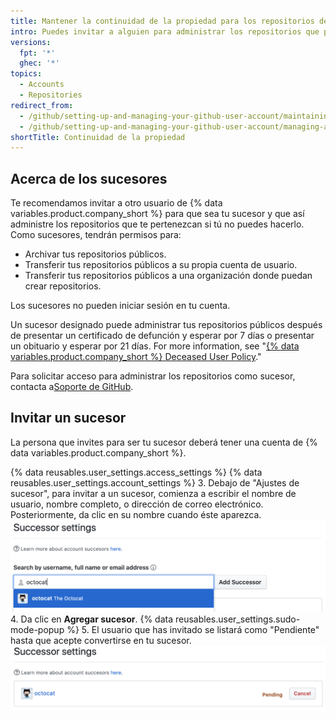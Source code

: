 ```yaml
---
title: Mantener la continuidad de la propiedad para los repositorios de tu cuenta de usuario
intro: Puedes invitar a alguien para administrar los repositorios que pertenezcan a tu usuario si no puedes hacerlo tú mismo.
versions:
  fpt: '*'
  ghec: '*'
topics:
  - Accounts
  - Repositories
redirect_from:
  - /github/setting-up-and-managing-your-github-user-account/maintaining-ownership-continuity-of-your-user-accounts-repositories
  - /github/setting-up-and-managing-your-github-user-account/managing-access-to-your-personal-repositories/maintaining-ownership-continuity-of-your-user-accounts-repositories
shortTitle: Continuidad de la propiedad
---
```


## Acerca de los sucesores

Te recomendamos invitar a otro usuario de {% data variables.product.company_short %} para que sea tu sucesor y que así administre los repositorios que te pertenezcan si tú no puedes hacerlo. Como sucesores, tendrán permisos para:

- Archivar tus repositorios públicos.
- Transferir tus repositorios públicos a su propia cuenta de usuario.
- Transferir tus repositorios públicos a una organización donde puedan crear repositorios.

Los sucesores no pueden iniciar sesión en tu cuenta.

Un sucesor designado puede administrar tus repositorios públicos después de presentar un certificado de defunción y esperar por 7 días o presentar un obituario y esperar por 21 días. For more information, see "[{% data variables.product.company_short %} Deceased User Policy](/free-pro-team@latest/github/site-policy/github-deceased-user-policy)."

Para solicitar acceso para administrar los repositorios como sucesor, contacta a[Soporte de GitHub](https://support.github.com/contact?tags=docs-accounts).

## Invitar un sucesor
La persona que invites para ser tu sucesor deberá tener una cuenta de {% data variables.product.company_short %}.

{% data reusables.user_settings.access_settings %}
{% data reusables.user_settings.account_settings %}
3. Debajo de "Ajustes de sucesor", para invitar a un sucesor, comienza a escribir el nombre de usuario, nombre completo, o dirección de correo electrónico. Posteriormente, da clic en su nombre cuando éste aparezca. ![Campo de bísqueda para invitación de sucesor](/assets/images/help/settings/settings-invite-successor-search-field.png)
4. Da clic en **Agregar sucesor**.
{% data reusables.user_settings.sudo-mode-popup %}
5. El usuario que has invitado se listará como "Pendiente" hasta que acepte convertirse en tu sucesor. ![Invitación de sucesor pendiente](/assets/images/help/settings/settings-pending-successor.png)
